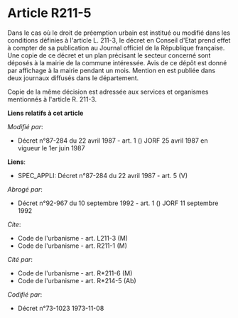 # Article R211-5

Dans le cas où le droit de préemption urbain est institué ou modifié dans les conditions définies à l'article L. 211-3, le
décret en Conseil d'Etat prend effet à compter de sa publication au Journal officiel de la République française. Une copie de
ce décret et un plan précisant le secteur concerné sont déposés à la mairie de la commune intéressée. Avis de ce dépôt est
donné par affichage à la mairie pendant un mois. Mention en est publiée dans deux journaux diffusés dans le département.

Copie de la même décision est adressée aux services et organismes mentionnés à l'article R. 211-3.

**Liens relatifs à cet article**

_Modifié par_:

  - Décret n°87-284 du 22 avril 1987 - art. 1 () JORF 25 avril 1987 en vigueur le 1er juin 1987

**Liens**:

  - SPEC_APPLI: Décret n°87-284 du 22 avril 1987 - art. 5 (V)

_Abrogé par_:

  - Décret n°92-967 du 10 septembre 1992 - art. 1 () JORF 11 septembre 1992

_Cite_:

  - Code de l'urbanisme - art. L211-3 (M)
  - Code de l'urbanisme - art. R211-1 (M)

_Cité par_:

  - Code de l'urbanisme - art. R*211-6 (M)
  - Code de l'urbanisme - art. R*214-5 (Ab)

_Codifié par_:

  - Décret n°73-1023 1973-11-08
